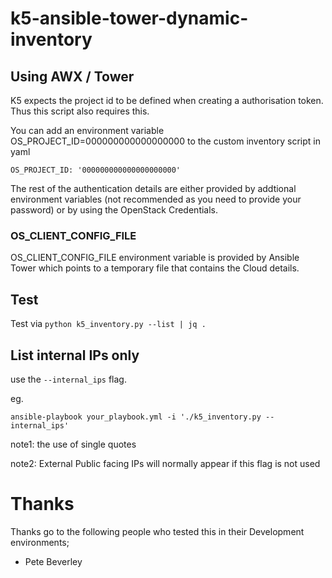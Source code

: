# k5-ansible-tower-dynamic-inventory


## Using AWX / Tower
K5 expects the project id to be defined when creating a authorisation token.
Thus this script also requires this.

You can add an environment variable OS_PROJECT_ID=000000000000000000 to the custom inventory script in yaml
```
OS_PROJECT_ID: '000000000000000000000'
```

The rest of the authentication details are either provided by addtional environment variables (not recommended as you need to provide your password)  or by using the OpenStack Credentials.

### OS_CLIENT_CONFIG_FILE
OS_CLIENT_CONFIG_FILE environment variable is provided by Ansible Tower which points to a temporary file that contains the Cloud details.

## Test
Test via `python k5_inventory.py --list | jq .`

## List internal IPs only

use the `--internal_ips` flag.

eg.

```
ansible-playbook your_playbook.yml -i './k5_inventory.py --internal_ips'
```

note1: the use of single quotes

note2: External Public facing IPs will normally appear if this flag is not used


# Thanks

Thanks go to the following people who tested this in their Development environments;
- Pete Beverley

